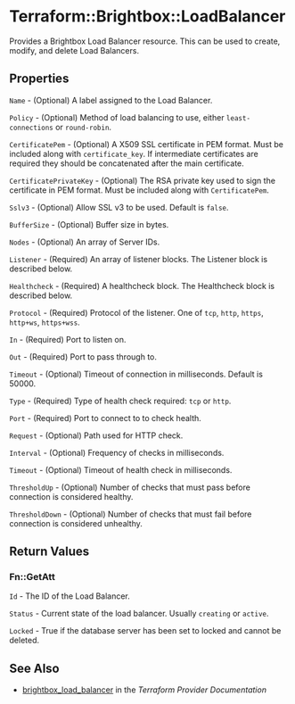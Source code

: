 # Terraform::Brightbox::LoadBalancer

Provides a Brightbox Load Balancer resource. This can be used to create,
modify, and delete Load Balancers.

## Properties

`Name` - (Optional) A label assigned to the Load Balancer.

`Policy` - (Optional) Method of load balancing to use, either `least-connections` or `round-robin`.

`CertificatePem` - (Optional) A X509 SSL certificate in PEM format. Must be included along with `certificate_key`. If intermediate certificates are required they should be concatenated after the main certificate.

`CertificatePrivateKey` - (Optional) The RSA private key used to sign the certificate in PEM format. Must be included along with `CertificatePem`.

`Sslv3` - (Optional) Allow SSL v3 to be used. Default is `false`.

`BufferSize` - (Optional) Buffer size in bytes.

`Nodes` - (Optional) An array of Server IDs.

`Listener` - (Required) An array of listener blocks. The Listener block is described below.

`Healthcheck` - (Required) A healthcheck block. The Healthcheck block is described below.

`Protocol` - (Required) Protocol of the listener. One of `tcp`, `http`, `https`, `http+ws`, `https+wss`.

`In` - (Required) Port to listen on.

`Out` - (Required) Port to pass through to.

`Timeout` - (Optional) Timeout of connection in milliseconds. Default is 50000.

`Type` - (Required) Type of health check required: `tcp` or `http`.

`Port` - (Required) Port to connect to to check health.

`Request` - (Optional) Path used for HTTP check.

`Interval` - (Optional) Frequency of checks in milliseconds.

`Timeout` - (Optional) Timeout of health check in milliseconds.

`ThresholdUp` - (Optional) Number of checks that must pass before connection is considered healthy.

`ThresholdDown` - (Optional) Number of checks that must fail before connection is considered unhealthy.


## Return Values

### Fn::GetAtt

`Id` - The ID of the Load Balancer.

`Status` - Current state of the load balancer. Usually `creating` or `active`.

`Locked` - True if the database server has been set to locked and cannot be deleted.

## See Also

* [brightbox_load_balancer](https://www.terraform.io/docs/providers/brightbox/r/load_balancer.html) in the _Terraform Provider Documentation_
